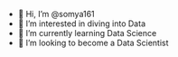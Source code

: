 - 👋 Hi, I’m @somya161
- 👀 I’m interested in diving into Data
- 🌱 I’m currently learning Data Science
- 💞️ I’m looking to become a Data Scientist


<!---
somya161/somya161 is a ✨ special ✨ repository because its `README.md` (this file) appears on your GitHub profile.
You can click the Preview link to take a look at your changes.
--->
